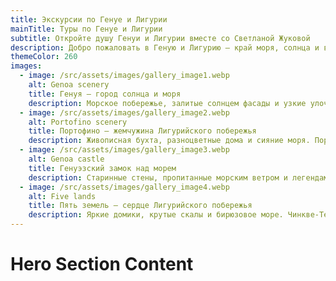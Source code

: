 ```yaml
---
title: Экскурсии по Генуе и Лигурии
mainTitle: Туры по Генуе и Лигурии
subtitle: Откройте душу Генуи и Лигурии вместе со Светланой Жуковой
description: Добро пожаловать в Геную и Лигурию — край моря, солнца и вдохновения! Я, Светлана Жукова, ваш гид, приглашаю на авторские прогулки по Генуе и живописным уголкам Лигурии. Откройте Италию сердцем — почувствуйте её дыхание, атмосферу и настоящие эмоции
themeColor: 260
images:
  - image: /src/assets/images/gallery_image1.webp
    alt: Genoa scenery
    title: Генуя — город солнца и моря
    description: Морское побережье, залитые солнцем фасады и узкие улочки старого города. Генуя соединяет в себе очарование Средиземноморья и энергию живого порта.
  - image: /src/assets/images/gallery_image2.webp
    alt: Portofino scenery
    title: Портофино — жемчужина Лигурийского побережья
    description: Живописная бухта, разноцветные дома и сияние моря. Портофино воплощает итальянскую элегантность, спокойствие и вечное лето.
  - image: /src/assets/images/gallery_image3.webp
    alt: Genoa castle
    title: Генуэзский замок над морем
    description: Старинные стены, пропитанные морским ветром и легендами. Отсюда открывается панорама Генуи — города, где история живёт среди волн.
  - image: /src/assets/images/gallery_image4.webp
    alt: Five lands
    title: Пять земель — сердце Лигурийского побережья
    description: Яркие домики, крутые скалы и бирюзовое море. Чинкве-Терре — место, где природа и человек создали идеальную гармонию.
---
```


# Hero Section Content
